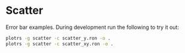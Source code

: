 # Scatter

Error bar examples. During development run the following to try it out:

```bash
plotrs -g scatter -c scatter_y.ron -o .
plotrs -g scatter -c scatter_xy.ron -o .
```
